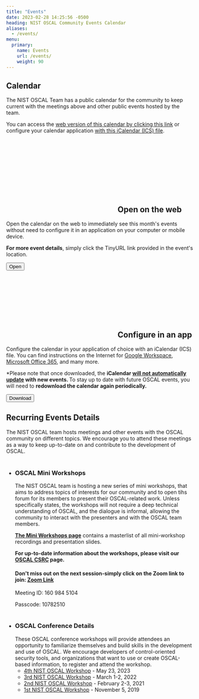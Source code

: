 ```yaml
---
title: "Events"
date: 2023-02-28 14:25:56 -0500
heading: NIST OSCAL Community Events Calendar
aliases:
  - /events/
menu:
  primary:
    name: Events
    url: /events/
    weight: 90
---
```


## Calendar

The NIST OSCAL Team has a public calendar for the community to keep current with the meetings above and other public events hosted by the team. 

You can access the [web version of this calendar by clicking this link](https://outlook.office365.com/owa/calendar/97cb6b6254524d86aa63c32b74bd1337@nist.gov/494010486be740b3a9bb16964e8992e016522353741654500565/calendar.html) or configure your calendar application [with this iCalendar (ICS) file](https://outlook.office365.com/owa/calendar/97cb6b6254524d86aa63c32b74bd1337@nist.gov/494010486be740b3a9bb16964e8992e016522353741654500565/calendar.ics).

</br>

<div class="usa-card-group">
    <div class="usa-card tablet:grid-col">
        <div class="usa-card__container">
            <div class="usa-card__header">
                <h2 class="usa-card__heading"><svg class="usa-icon" aria-hidden="true" focusable="false" role="img"><use xlink:href="/img/sprite.svg#launch"></use></svg><a id="section_6" class="usa-anchor"></a>Open on the web</h2>
            </div>
            <div class="usa-card__body">
                <p>Open the calendar on the web to immediately see this month's events without need to configure it in an application on your computer or mobile device.</p>
                <p><strong>For more event details</strong>, simply click the TinyURL link provided in the event's location.</p>
            </div>
            <div class="usa-card__footer">
                <button 
                    onclick="window.location.href='https://outlook.office365.com/owa/calendar/97cb6b6254524d86aa63c32b74bd1337@nist.gov/494010486be740b3a9bb16964e8992e016522353741654500565/calendar.html'"
                    type="button"
                    class="usa-button" 
                    id="events-web-calendar">Open</button>
            </div>
        </div>
    </div>
    <div class="usa-card tablet:grid-col">
        <div class="usa-card__container">
            <div class="usa-card__header">
                <h2 class="usa-card__heading"><svg class="usa-icon" aria-hidden="true" focusable="false" role="img"><use xlink:href="/img/sprite.svg#event"></use></svg><a id="section_6" class="usa-anchor"></a>Configure in an app</h2>
            </div>
            <div class="usa-card__body">
                <p>Configure the calendar in your application of choice with an iCalendar (ICS) file. You can find instructions on the Internet for <a href="https://support.google.com/calendar/answer/37118">Google Workspace</a>, <a href="https://support.microsoft.com/en-us/office/import-or-subscribe-to-a-calendar-in-outlook-on-the-web-503ffaf6-7b86-44fe-8dd6-8099d95f38df">Microsoft Office 365</a>, and many more.</p>
                <p>*Please note that once downloaded, the <strong>iCalendar <u>will not automatically update</u> with new events. </strong> To stay up to date with future OSCAL events, you will need to <strong>redownload the calendar again periodically.</strong></p>
            </div>
            <div class="usa-card__footer">
                <button 
                    onclick="window.location.href='https://outlook.office365.com/owa/calendar/97cb6b6254524d86aa63c32b74bd1337@nist.gov/494010486be740b3a9bb16964e8992e016522353741654500565/calendar.ics'"
                    type="button"
                    class="usa-button" 
                    id="events-ics-download">Download</button>
            </div>
        </div>
    </div>
</div>



## Recurring Events Details

The NIST OSCAL team hosts meetings and other events with the OSCAL community on different topics. We encourage you to attend these meetings as a way to keep up-to-date on and contribute to the development of OSCAL.
<br></br>
- ### **OSCAL Mini Workshops**
  The NIST OSCAL team is hosting a new series of mini workshops, that aims to address topics of interests for our community and to open tihs forum for its members to present their OSCAL-related work. Unless specifically states, the workshops will not require a deep technical understanding of OSCAL, and the dialogue is informal, allowing the community to interact with the presenters and with the OSCAL team members. 
  
  **[The Mini Workshops page](../learn/presentations/mini-workshop/)** contains a masterlist of all mini-workshop recordings and presentation slides. 
  
  **For up-to-date information about the workshops, please visit our [OSCAL CSRC](https://csrc.nist.gov/projects/open-security-controls-assessment-language/oscal-adopters-workshops) page.**
  
  #### Don't miss out on the next session-simply click on the Zoom link  to join: [Zoom Link](https://nist.zoomgov.com/j/1609845104?pwd=eENkemtvbGdETkJ4UnpCY2F1QlgxZz09)
  
  Meeting ID: 160 984 5104
  
  Passcode: 10782510 
#

  
- ### **OSCAL Conference Details**
  These OSCAL conference workshops will provide attendees an opportunity to familiarize themselves and build skills in the development and use of OSCAL. We encourage developers of control-oriented security tools, and organizations that want to use or create OSCAL-based information, to register and attend the workshop.
  - [4th NIST OSCAL Workshop](../learn/presentations/oscal-workshop-2023-04) - May 23, 2023
  - [3rd NIST OSCAL Workshop](../learn/presentations/oscal-workshop-2022-03) - March 1-2, 2022
  - [2nd NIST OSCAL Workshop](../learn/presentations/oscal-workshop-2021-02) - February 2-3, 2021
  - [1st NIST OSCAL Workshop](../learn/presentations/OSCAL-workshop-20191105.pdf) - November 5, 2019

